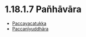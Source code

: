 

# 1.18.1.7 Pañhāvāra

* [Paccayacatukka](1.18.1.7/Paccayacatukka.md)
* [Paccanīyuddhāra](1.18.1.7/Paccaniyuddhara.md)



